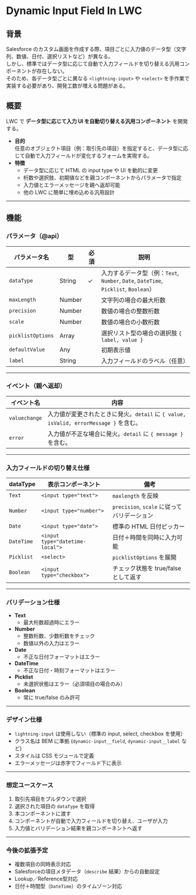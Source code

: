# Dynamic Input Field In LWC

## 背景

Salesforce のカスタム画面を作成する際、項目ごとに入力値のデータ型（文字列、数値、日付、選択リストなど）が異なる。  
しかし、標準ではデータ型に応じて自動で入力フィールドを切り替える汎用コンポーネントが存在しない。  
そのため、各データ型ごとに異なる `<lightning-input>` や `<select>` を手作業で実装する必要があり、開発工数が増える問題がある。

## 概要

LWC で **データ型に応じて入力 UI を自動切り替える汎用コンポーネント** を開発する。

- **目的**  
  任意のオブジェクト項目（例：取引先の項目）を指定すると、データ型に応じて自動で入力フィールドが変化するフォームを実現する。
- **特徴**
  - データ型に応じて HTML の input type や UI を動的に変更
  - 桁数や選択肢、初期値などを親コンポーネントからパラメータで指定
  - 入力値とエラーメッセージを親へ返却可能
  - 他の LWC に簡単に埋め込める汎用設計

---

## 機能

### パラメータ（@api）

| パラメータ名 | 型 | 必須 | 説明 |
|---------------|----|------|------|
| `dataType` | String | ✓ | 入力するデータ型（例：`Text`, `Number`, `Date`, `DateTime`, `Picklist`, `Boolean`） |
| `maxLength` | Number |  | 文字列の場合の最大桁数 |
| `precision` | Number |  | 数値の場合の整数桁数 |
| `scale` | Number |  | 数値の場合の小数桁数 |
| `picklistOptions` | Array |  | 選択リスト型の場合の選択肢 `{ label, value }` |
| `defaultValue` | Any |  | 初期表示値 |
| `label` | String |  | 入力フィールドのラベル（任意） |

---

### イベント（親へ返却）

| イベント名 | 内容 |
|-------------|------|
| `valuechange` | 入力値が変更されたときに発火。`detail` に `{ value, isValid, errorMessage }` を含む。 |
| `error` | 入力値が不正な場合に発火。`detail` に `{ message }` を含む。 |

---

### 入力フィールドの切り替え仕様

| dataType | 表示コンポーネント | 備考 |
|-----------|--------------------|------|
| `Text` | `<input type="text">` | `maxlength` を反映 |
| `Number` | `<input type="number">` | `precision`, `scale` に従ってバリデーション |
| `Date` | `<input type="date">` | 標準の HTML 日付ピッカー |
| `DateTime` | `<input type="datetime-local">` | 日付＋時間を同時に入力可能 |
| `Picklist` | `<select>` | `picklistOptions` を展開 |
| `Boolean` | `<input type="checkbox">` | チェック状態を true/false として返す |

---

### バリデーション仕様

- **Text**
  - 最大桁数超過時にエラー
- **Number**
  - 整数桁数、少数桁数をチェック
  - 数値以外の入力はエラー
- **Date**
  - 不正な日付フォーマットはエラー
- **DateTime**
  - 不正な日付・時刻フォーマットはエラー
- **Picklist**
  - 未選択状態はエラー（必須項目の場合のみ）
- **Boolean**
  - 常に true/false のみ許可

---

### デザイン仕様

- `lightning-input` は使用しない（標準の input, select, checkbox を使用）
- クラス名は BEM に準拠 (`dynamic-input__field`, `dynamic-input__label` など)
- スタイルは CSS モジュールで定義
- エラーメッセージは赤字でフィールド下に表示

---

### 想定ユースケース

1. 取引先項目をプルダウンで選択
2. 選択された項目の `dataType` を取得
3. 本コンポーネントに渡す
4. コンポーネントが自動で入力フィールドを切り替え、ユーザが入力
5. 入力値とバリデーション結果を親コンポーネントへ返す

---

### 今後の拡張予定

- 複数項目の同時表示対応
- Salesforceの項目メタデータ（`describe` 結果）からの自動設定
- Lookup／Reference型対応
- 日付＋時間型（`DateTime`）のタイムゾーン対応

